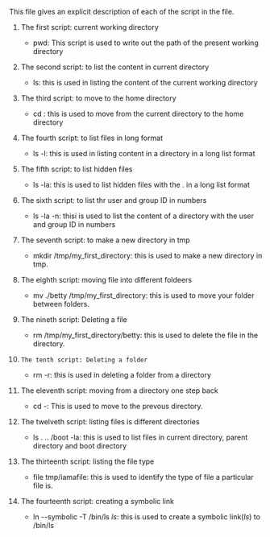 This file gives an explicit description of each of the script in the file.

1. 	The first script: current working directory
 	- pwd: This script is used to write out the path of the present working directory

2.	The second script: to list the content in current directory
	- ls: this is used in listing the content of the current working directory

3.	The third script: to move to the home directory
	- cd \: this is used to move from the current directory to the home directory

4.	The fourth script: to list files in long format
	- ls -l: this is used in listing content in a directory in a long list format

5.	The fifth script: to list hidden files
	- ls -la: this is used to list hidden files with the . in a long list format

6.	The sixth script: to list thr user and group ID in numbers
	- ls -la -n: thisi is used to list the content of a directory with the user and group ID in numbers

7.	The seventh script: to make a new directory in tmp
	- mkdir /tmp/my_first_directory: this is used to make a new directory in tmp.

8.	The eighth script: moving file into different foldeers
	- mv ./betty /tmp/my_first_directory: this is used to move your folder between folders.

9.	The nineth script: Deleting a file
	- rm /tmp/my_first_directory/betty: this is used to delete the file in the directory.

10. 	The tenth script: Deleting a folder
	- rm -r: this is used in deleting a folder from a directory

11.	The eleventh script: moving from a directory one step back
	- cd -: This is used to move to the prevous directory.

12.	The twelveth script: listing files is different directories
	- ls . .. /boot -la: this is used to list files in current directory, parent directory and boot directory

13.	The thirteenth script: listing the file type
	- file tmp/iamafile: this is used to identify the type of file a particular file is.

14.	The fourteenth script: creating a symbolic link
	- ln --symbolic -T /bin/ls _ls_: this is used to create a symbolic link(_ls_) to /bin/ls


